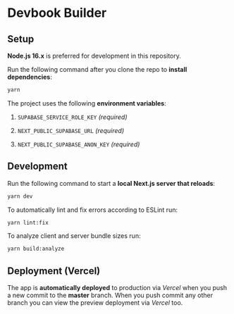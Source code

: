 # Devbook Builder

## Setup

**Node.js 16.x** is preferred for development in this repository.

Run the following command after you clone the repo to **install dependencies**:

```bash
yarn
```

The project uses the following **environment variables**:

1. `SUPABASE_SERVICE_ROLE_KEY` _(required)_

2. `NEXT_PUBLIC_SUPABASE_URL` _(required)_

3. `NEXT_PUBLIC_SUPABASE_ANON_KEY` _(required)_

## Development

Run the following command to start a **local Next.js server that reloads**:

```bash
yarn dev
```

To automatically lint and fix errors according to ESLint run:

```bash
yarn lint:fix
```

To analyze client and server bundle sizes run:

```bash
yarn build:analyze
```

## Deployment (Vercel)

The app is **automatically deployed** to production via _Vercel_ when you push a new commit to the **master** branch. When you push commit any other branch you can view the preview deployment via _Vercel_ too.
